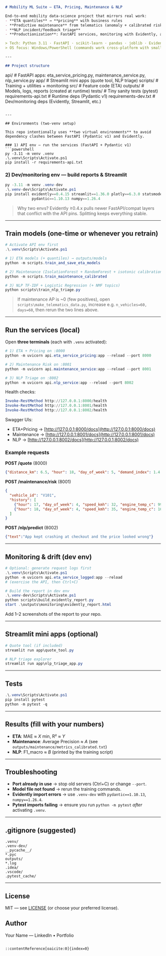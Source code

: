 ```markdown
# Mobility ML Suite — ETA, Pricing, Maintenance & NLP

End-to-end mobility data-science project that mirrors real work:
- **ETA quantiles** → **pricing** with business rules  
- **Predictive maintenance** from telematics (anomaly + calibrated risk)  
- **NLP incident/feedback triage**  
- **Productionization**: FastAPI services, monitoring with Evidently, and tests

> Tech: Python 3.11 · FastAPI · scikit-learn · pandas · joblib · Evidently · Streamlit  
> OS focus: Windows/PowerShell (commands work cross-platform with small tweaks)

---

## Project structure
```

api/                      # FastAPI apps: eta\_service\_pricing.py, maintenance\_service.py, nlp\_service.py
app/                      # Streamlit mini apps (quote tool, NLP triage)
scripts/                  # Training + utilities + monitoring
src/                      # Feature code (ETA)
outputs/                  # Models, logs, reports (created at runtime)
tests/                    # Tiny sanity tests (pytest)
requirements-api.txt      # Runtime deps (Pydantic v1)
requirements-dev.txt      # Dev/monitoring deps (Evidently, Streamlit, etc.)

````

---

## Environments (two-venv setup)

This repo intentionally uses **two virtual environments** to avoid dependency clashes between FastAPI (Pydantic v1) and Evidently.

### 1) API env — run the services (FastAPI + Pydantic v1)
```powershell
py -3.11 -m venv .venv
.\.venv\Scripts\Activate.ps1
pip install -r requirements-api.txt
````

### 2) Dev/monitoring env — build reports & Streamlit

```powershell
py -3.11 -m venv .venv-dev
.\.venv-dev\Scripts\Activate.ps1
pip install evidently==0.4.15 streamlit==1.36.0 plotly==6.3.0 statsmodels==0.14.5 nltk==3.9.1 `
            pydantic==1.10.13 numpy==1.26.4
```

> Why two envs? Evidently ≥0.4.x pulls newer FastAPI/compat layers that conflict with the API pins. Splitting keeps everything stable.

---

## Train models (one-time or whenever you retrain)

```powershell
# Activate API env first
.\.venv\Scripts\Activate.ps1

# 1) ETA models (+ quantiles) → outputs/models
python -m scripts.train_and_save_eta_models

# 2) Maintenance (IsolationForest + RandomForest + isotonic calibration)
python -m scripts.train_maintenance_calibrated

# 3) NLP TF-IDF + Logistic Regression (+ NMF topics)
python scripts\train_nlp_triage.py
```

> If maintenance AP is \~0 (few positives), open `scripts\make_telematics_data.py`, increase e.g.
> `n_vehicles=60, days=60`, then rerun the two lines above.

---

## Run the services (local)

Open **three terminals** (each with `.venv` activated):

```powershell
# 1) ETA + Pricing on :8000
python -m uvicorn api.eta_service_pricing:app --reload --port 8000
```

```powershell
# 2) Maintenance Risk on :8001
python -m uvicorn api.maintenance_service:app --reload --port 8001
```

```powershell
# 3) NLP Triage on :8002
python -m uvicorn api.nlp_service:app --reload --port 8002
```

Health checks:

```powershell
Invoke-RestMethod http://127.0.0.1:8000/health
Invoke-RestMethod http://127.0.0.1:8001/health
Invoke-RestMethod http://127.0.0.1:8002/health
```

Swagger UIs:

* ETA+Pricing → [http://127.0.0.1:8000/docs](http://127.0.0.1:8000/docs)
* Maintenance → [http://127.0.0.1:8001/docs](http://127.0.0.1:8001/docs)
* NLP → [http://127.0.0.1:8002/docs](http://127.0.0.1:8002/docs)

### Example requests

**POST /quote** (8000)

```json
{"distance_km": 6.5, "hour": 18, "day_of_week": 5, "demand_index": 1.4, "supply_index": 0.8, "city": "Berlin"}
```

**POST /maintenance/risk** (8001)

```json
{
  "vehicle_id": "V101",
  "history": [
    {"hour": 17, "day_of_week": 4, "speed_kmh": 32, "engine_temp_c": 99.5, "battery_v": 13.1, "vibration": 0.32},
    {"hour": 18, "day_of_week": 4, "speed_kmh": 35, "engine_temp_c": 103.0, "battery_v": 13.0, "vibration": 0.38}
  ]
}
```

**POST /nlp/predict** (8002)

```json
{"text":"App kept crashing at checkout and the price looked wrong"}
```

---

## Monitoring & drift (dev env)

```powershell
# Optional: generate request logs first
.\.venv\Scripts\Activate.ps1
python -m uvicorn api.eta_service_logged:app --reload
# (exercise the API, then Ctrl+C)

# Build the report in dev env
.\.venv-dev\Scripts\Activate.ps1
python scripts\build_evidently_report.py
start .\outputs\monitoring\evidently_report.html
```

Add 1–2 screenshots of the report to your repo.

---

## Streamlit mini apps (optional)

```powershell
# Quote tool (if included)
streamlit run app\quote_tool.py

# NLP triage explorer
streamlit run app\nlp_triage_app.py
```

---

## Tests

```powershell
.\.venv\Scripts\Activate.ps1
pip install pytest
python -m pytest -q
```

---

## Results (fill with your numbers)

* **ETA**: MAE ≈ *X* min, R² ≈ *Y*
* **Maintenance**: Average Precision ≈ *A* (see `outputs/maintenance/metrics_calibrated.txt`)
* **NLP**: F1\_macro ≈ *B* (printed by the training script)

---

## Troubleshooting

* **Port already in use** → stop old servers (Ctrl+C) or change `--port`.
* **Model file not found** → rerun the training commands.
* **Evidently import errors** → use `.venv-dev` with `pydantic==1.10.13`, `numpy==1.26.4`.
* **Pytest imports failing** → ensure you run `python -m pytest` *after* activating `.venv`.

---

## .gitignore (suggested)

```
.venv/
.venv-dev/
__pycache__/
*.pyc
outputs/
*.log
.idea/
.vscode/
.pytest_cache/
```

---

## License

MIT — see [LICENSE](LICENSE) (or choose your preferred license).

## Author

Your Name — LinkedIn • Portfolio

```

::contentReference[oaicite:0]{index=0}
```
